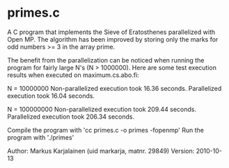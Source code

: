 # primes.c
  
A C program that implements the Sieve of Eratosthenes parallelized with Open MP. The algorithm has been improved by storing only the marks for odd numbers >= 3 in the array prime.
 
The benefit from the parallelization can be noticed when running the program for fairly large N's (N > 1000000). Here are some test execution results when executed on maximum.cs.abo.fi:
  
N = 10000000
Non-parallelized execution took 16.36 seconds.
Parallelized execution took 16.04 seconds.
  
N = 100000000
Non-parallelized execution took 209.44 seconds.
Parallelized execution took 206.34 seconds.
  
Compile the program with 'cc primes.c -o primes -fopenmp' Run the program with './primes'

Author: Markus Karjalainen (uid markarja, matnr. 29849)
Version: 2010-10-13
